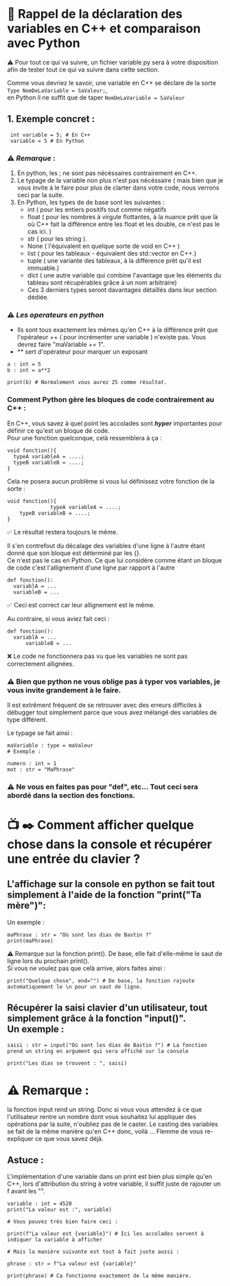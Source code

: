 # 🧠 Rappel de la déclaration des variables en C++ et comparaison avec Python

⚠️ Pour tout ce qui va suivre, un fichier variable.py sera à votre disposition afin de tester tout ce qui va suivre dans cette section.

Comme vous devriez le savoir, une variable en C++ se déclare de la sorte `Type NomDeLaVariable = SaValeur;`,<br> en Python il ne suffit que de taper `NomDeLaVariable = SaValeur`

## 1. Exemple concret :
```
 int variable = 5; # En C++
 variable = 5 # En Python
```
### ⚠️ ***Remarque*** :
 1. En python, les ; ne sont pas nécéssaires contrairement en C++.
 2. Le typage de la variable non plus n'est pas nécéssaire ( mais bien que je vous invite à le faire pour plus de clarter dans votre code, nous verrons ceci par la suite.
 3. En Python, les types de de base sont les suivantes :
    - int ( pour les entiers positifs tout comme négatifs
    - float ( pour les nombres à virgule flottantes, à la nuance prêt que là où C++ fait la différence entre les float et les double, ce n'est pas le cas ici. )
    - str ( pour les string ).
    - None ( l'équivalent en quelque sorte de void en C++ )
    - list ( pour les tableaux - équivalent des std::vector<type> en C++.)
    - tuple ( une variante des tableaux, à la différence prêt qu'il est immuable.)
    - dict ( une autre variable qui combine l'avantage que les éléments du tableau sont récupérables grâce à un nom arbitraire)
    - Ces 3 derniers types seront davantages détaillés dans leur section dédiée.
   
 ### ⚠️ ***Les operateurs en python***
   - Ils sont tous exactement les mêmes qu'en C++ à la différence prêt que l'opérateur ++ ( pour incrémenter une variable ) n'existe pas. Vous devrez faire "maVariable += 1".
   - ** sert d'opérateur pour marquer un exposant <br>
```
a : int = 5
b : int = a**2

print(b) # Normalement vous aurez 25 comme résultat.

```
   

### Comment Python gère les bloques de code contrairement au C++ :
En C++, vous savez à quel point les accolades sont ***hyper*** importantes pour définir ce qu'est un bloque de code.<br>Pour une fonction quelconque, celà ressemblera à ça : 
```
void fonction(){
  typeA variableA = ....;
  typeB variableB = ....;
}
```

Cela ne posera aucun problème si vous lui définissez votre fonction de la sorte : 
``` 
void fonction(){
              typeA variableA = ....;
    typeB variableB = ....;
}
```
✅ Le résultat restera toujours le même.

Il s'en contrefout du décalage des variables d'une ligne à l'autre étant donné que son bloque est déterminé par les {}.<br>
Ce n'est pas le cas en Python. Ce que lui considère comme étant un bloque de code c'est l'allignement d'une ligne par rapport à l'autre 
``` 
def fonction():
  variablA = ...
  variableB = ...
```
✅ Ceci est correct car leur allignement est le même.

Au contraire, si vous aviez fait ceci :

``` 
def fonction():
  variablA = ...
      variableB = ...
```

❌ Le code ne fonctionnera pas vu que les variables ne sont pas correctement allignées.

### ⚠️ Bien que python ne vous oblige pas à typer vos variables, je vous invite grandement à le faire.<br>
Il est extrêment fréquent de se retrouver avec des erreurs difficiles à débugger tout simplement parce que vous avez mélangé des variables de type différent. <br>

Le typage se fait ainsi : 
``` 
maVariable : type = maValeur
# Exemple :

numero : int = 1
mot : str = "MaPhrase"

```

### ⚠️ Ne vous en faites pas pour "def", etc... Tout ceci sera abordé dans la section des fonctions.

# 📺 ✒️ Comment afficher quelque chose dans la console et récupérer une entrée du clavier ? 

## L'affichage sur la console en python se fait tout simplement à l'aide de la fonction "print("Ta mère")":<br>
Un exemple : 
```
maPhrase : str = "Où sont les dias de Bastin ?"
print(maPhrase)
```
⚠️ Remarque sur la fonction print(). De base, elle fait d'elle-même le saut de ligne lors du prochain print(). <br>
Si vous ne voulez pas que celà arrive, alors faites ainsi : 
```
print("Quelque chose", end="") # De base, la fonction rajoute automatiquement le \n pour un saut de ligne.
```

## Récupérer la saisi clavier d'un utilisateur, tout simplement grâce à la fonction "input()". <br> Un exemple :
```
saisi : str = input("Où sont les dias de Bastin ?") # La fonction prend un string en argument qui sera affiché sur la console

print("Les dias se trouvent : ", saisi)
```

# ⚠️ Remarque : 
la fonction input rend un string. Donc si vous vous attendez à ce que l'utilisateur rentre un nombre dont vous souhaitez lui appliquer des opérations par la suite, n'oubliez pas de le caster. Le casting des variables se fait de la même manière qu'en C++ donc, voilà ... Flemme de vous re-expliquer ce que vous savez déjà.


## Astuce :
L'implémentation d'une variable dans un print est bien plus simple qu'en C++, lors d'attribution du string à votre variable, il suffit juste de rajouter un f avant les "". <br>


```
variable : int = 4520
print("La valeur est :", variable)

# Vous pouvez très bien faire ceci :

print(f"La valeur est {variable}") # Ici les accolades servent à indiquer la variable à afficher

# Mais la manière suivante est tout à fait juste aussi :

phrase : str = f"La valeur est {variable}"

print(phrase) # Ca fonctionne exactement de la même manière.

```
